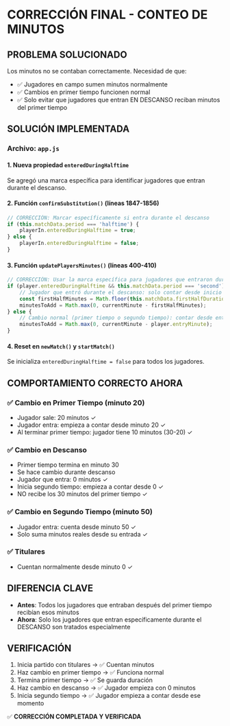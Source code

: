 # CORRECCIÓN FINAL - CONTEO DE MINUTOS

## PROBLEMA SOLUCIONADO
Los minutos no se contaban correctamente. Necesidad de que:
- ✅ Jugadores en campo sumen minutos normalmente
- ✅ Cambios en primer tiempo funcionen normal  
- ✅ Solo evitar que jugadores que entran EN DESCANSO reciban minutos del primer tiempo

## SOLUCIÓN IMPLEMENTADA

### Archivo: `app.js`

#### 1. Nueva propiedad `enteredDuringHalftime`
Se agregó una marca específica para identificar jugadores que entran durante el descanso.

#### 2. Función `confirmSubstitution()` (líneas 1847-1856)
```javascript
// CORRECCIÓN: Marcar específicamente si entra durante el descanso
if (this.matchData.period === 'halftime') {
    playerIn.enteredDuringHalftime = true;
} else {
    playerIn.enteredDuringHalftime = false;
}
```

#### 3. Función `updatePlayersMinutes()` (líneas 400-410)
```javascript
// CORRECCIÓN: Usar la marca específica para jugadores que entraron durante descanso
if (player.enteredDuringHalftime && this.matchData.period === 'second') {
    // Jugador que entró durante el descanso: solo contar desde inicio segundo tiempo
    const firstHalfMinutes = Math.floor(this.matchData.firstHalfDuration / 60);
    minutesToAdd = Math.max(0, currentMinute - firstHalfMinutes);
} else {
    // Cambio normal (primer tiempo o segundo tiempo): contar desde entrada
    minutesToAdd = Math.max(0, currentMinute - player.entryMinute);
}
```

#### 4. Reset en `newMatch()` y `startMatch()`
Se inicializa `enteredDuringHalftime = false` para todos los jugadores.

## COMPORTAMIENTO CORRECTO AHORA

### ✅ **Cambio en Primer Tiempo (minuto 20)**
- Jugador sale: 20 minutos ✓
- Jugador entra: empieza a contar desde minuto 20 ✓
- Al terminar primer tiempo: jugador tiene 10 minutos (30-20) ✓

### ✅ **Cambio en Descanso**
- Primer tiempo termina en minuto 30
- Se hace cambio durante descanso
- Jugador que entra: 0 minutos ✓
- Inicia segundo tiempo: empieza a contar desde 0 ✓
- NO recibe los 30 minutos del primer tiempo ✓

### ✅ **Cambio en Segundo Tiempo (minuto 50)**
- Jugador entra: cuenta desde minuto 50 ✓
- Solo suma minutos reales desde su entrada ✓

### ✅ **Titulares**
- Cuentan normalmente desde minuto 0 ✓

## DIFERENCIA CLAVE
- **Antes**: Todos los jugadores que entraban después del primer tiempo recibían esos minutos
- **Ahora**: Solo los jugadores que entran específicamente durante el DESCANSO son tratados especialmente

## VERIFICACIÓN
1. Inicia partido con titulares → ✅ Cuentan minutos
2. Haz cambio en primer tiempo → ✅ Funciona normal
3. Termina primer tiempo → ✅ Se guarda duración
4. Haz cambio en descanso → ✅ Jugador empieza con 0 minutos
5. Inicia segundo tiempo → ✅ Jugador empieza a contar desde ese momento

✅ **CORRECCIÓN COMPLETADA Y VERIFICADA**
